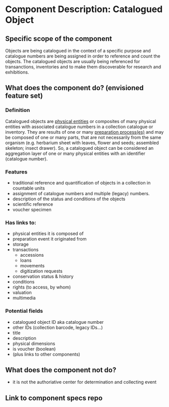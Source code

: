Component Description: Catalogued Object
=======================

## Specific scope of the component

Objects are being catalogued in the context of a specific purpose and catalogue numbers are being assigned in order to reference and count the objects. The catalogued objects are usually being referenced for transanctions, inventories and to make them discoverable for research and exhibitions. 

## What does the component do? (envisioned feature set)

### Definition
Catalogued objects are [physical entities](physical_entity.md) or composites of many physical entities with associated catalogue numbers in a collection catalogue or inventory.
They are results of one or many [preparation process(es)](preparation_process.md) and may be composed of one or many parts, that are not necessarily from the same organism (e.g. herbarium sheet with leaves, flower and seeds; assembled skeleton; insect drawer).
So, a catalogued object can be considered an aggregation layer of one or many physical entities with an identifier (catalogue number).

### Features
* traditional reference and quantification of objects in a collection in countable units
* assignment of catalogue numbers and multiple (legacy) numbers.
* description of the status and conditions of the objects
* scientific reference
* voucher specimen

### Has links to:
* physical entities it is composed of
* preparation event it originated from
* storage
* transactions
	* accessions
	* loans
	* movements
	* digitization requests
* conservation status & history
* conditions
* rights (to access, by whom)
* valuation
* multimedia

### Potential fields
* catalogued object ID aka catalogue number
* other IDs (collection barcode, legacy IDs…)
* title
* description
* physical dimensions
* is voucher (boolean)
* (plus links to other components)


## What does the component __not__ do?
* it is not the authoriative center for determination and collecting event


## Link to component specs repo
